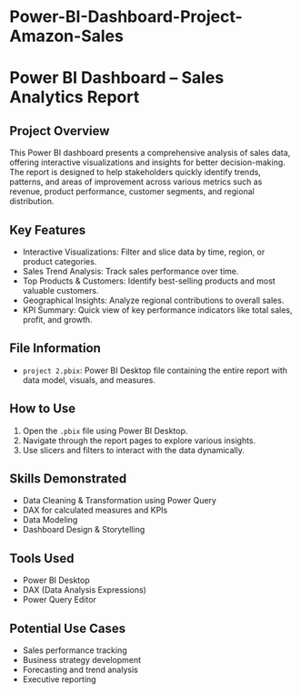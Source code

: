 # Power-BI-Dashboard-Project-Amazon-Sales
# Power BI Dashboard – Sales Analytics Report

## Project Overview

This Power BI dashboard presents a comprehensive analysis of sales data, offering interactive visualizations and insights for better decision-making. The report is designed to help stakeholders quickly identify trends, patterns, and areas of improvement across various metrics such as revenue, product performance, customer segments, and regional distribution.

## Key Features

- Interactive Visualizations: Filter and slice data by time, region, or product categories.
- Sales Trend Analysis: Track sales performance over time.
- Top Products & Customers: Identify best-selling products and most valuable customers.
- Geographical Insights: Analyze regional contributions to overall sales.
- KPI Summary: Quick view of key performance indicators like total sales, profit, and growth.

## File Information

- `project 2.pbix`: Power BI Desktop file containing the entire report with data model, visuals, and measures.

## How to Use

1. Open the `.pbix` file using Power BI Desktop.
2. Navigate through the report pages to explore various insights.
3. Use slicers and filters to interact with the data dynamically.

## Skills Demonstrated

- Data Cleaning & Transformation using Power Query
- DAX for calculated measures and KPIs
- Data Modeling
- Dashboard Design & Storytelling

## Tools Used

- Power BI Desktop
- DAX (Data Analysis Expressions)
- Power Query Editor

## Potential Use Cases

- Sales performance tracking
- Business strategy development
- Forecasting and trend analysis
- Executive reporting





